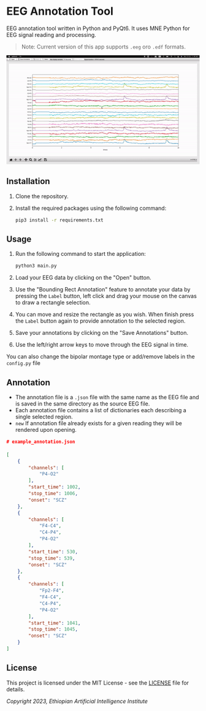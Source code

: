 # EEG Annotation Tool

EEG annotation tool written in Python and PyQt6. It uses MNE Python for EEG signal reading and processing.

>Note: Current version of this app supports `.eeg` oro `.edf` formats.

![demo](icons/demo.gif)

## Installation

1. Clone the repository.
2. Install the required packages using the following command:

   ``` bash
   pip3 install -r requirements.txt
   ```

## Usage

1. Run the following command to start the application:

   ``` bash
   python3 main.py
   ```

2. Load your EEG data by clicking on the "Open" button.
3. Use the "Bounding Rect Annotation" feature to annotate your data by pressing the `Label` button, left click and drag your mouse on the canvas to draw a rectangle selection.
4. You can move and resize the rectangle as you wish. When finish press the `Label` button again to provide annotation to the selected region.
5. Save your annotations by clicking on the "Save Annotations" button.
6. Use the left/right arrow keys to move through the EEG signal in time.

You can also change the bipolar montage type or add/remove labels in the `config.py` file

## Annotation
- The annotation file is a `.json` file with the same name as the EEG file and is saved in the same directory as the source EEG file.
- Each annotation file contains a list of dictionaries each describing a single selected region.
- `new` If annotation file already exists for a given reading they will be rendered upon opening.

``` json 
# example_annotation.json

[
    {
        "channels": [
            "P4-O2"
        ],
        "start_time": 1002,
        "stop_time": 1006,
        "onset": "SCZ"
    },
    {
        "channels": [
            "F4-C4",
            "C4-P4",
            "P4-O2"
        ],
        "start_time": 530,
        "stop_time": 539,
        "onset": "SCZ"
    },
    {
        "channels": [
            "Fp2-F4",
            "F4-C4",
            "C4-P4",
            "P4-O2"
        ],
        "start_time": 1041,
        "stop_time": 1045,
        "onset": "SCZ"
    }
]
```

## License

This project is licensed under the MIT License - see the [LICENSE](LICENSE) file for details.

*Copyright 2023, Ethiopian Artificial Intelligence Institute*
